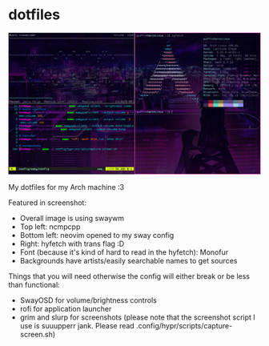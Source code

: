 # dotfiles

![A screenshot of my machine running multiple programs](Pictures/Screenshots/20240915_17h22m21s_grim.png)

My dotfiles for my Arch machine :3

Featured in screenshot:  
* Overall image is using swaywm
* Top left: ncmpcpp
* Bottom left: neovim opened to my sway config
* Right: hyfetch with trans flag :D
* Font (because it's kind of hard to read in the hyfetch): Monofur
* Backgrounds have artists/easily searchable names to get sources

Things that you will need otherwise the config will either break or be less than functional:
* SwayOSD for volume/brightness controls
* rofi for application launcher
* grim and slurp for screenshots (please note that the screenshot script I use is suuupperr jank. Please read .config/hypr/scripts/capture-screen.sh)
